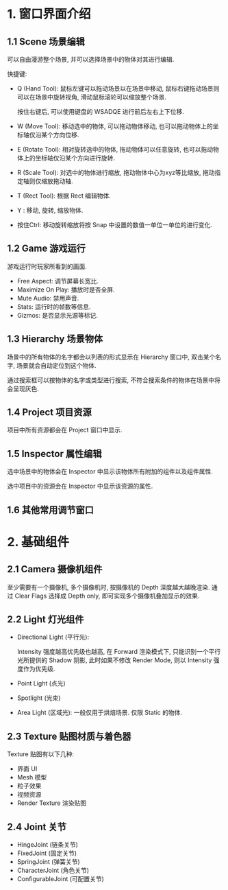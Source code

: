 # 1. 窗口界面介绍

## 1.1 Scene 场景编辑

可以自由漫游整个场景, 并可以选择场景中的物体对其进行编辑.

快捷键:

- Q (Hand Tool): 鼠标左键可以拖动场景以在场景中移动, 鼠标右键拖动场景则可以在场景中旋转视角, 滑动鼠标滚轮可以缩放整个场景.

  按住右键后, 可以使用键盘的 WSADQE 进行前后左右上下位移.

- W (Move Tool): 移动选中的物体, 可以拖动物体移动, 也可以拖动物体上的坐标轴仅沿某个方向位移.

- E (Rotate Tool): 相对旋转选中的物体, 拖动物体可以任意旋转, 也可以拖动物体上的坐标轴仅沿某个方向进行旋转.

- R (Scale Tool): 对选中的物体进行缩放, 拖动物体中心为xyz等比缩放, 拖动指定轴则仅缩放拖动轴.

- T (Rect Tool): 根据 Rect 编辑物体.

- Y : 移动, 旋转, 缩放物体.

- 按住Ctrl: 移动旋转缩放将按 Snap 中设置的数值一单位一单位的进行变化.

## 1.2 Game 游戏运行

游戏运行时玩家所看到的画面.

- Free Aspect: 调节屏幕长宽比.
- Maximize On Play: 播放时是否全屏.
- Mute Audio: 禁用声音.
- Stats: 运行时的帧数等信息.
- Gizmos: 是否显示光源等标记.

## 1.3 Hierarchy 场景物体

场景中的所有物体的名字都会以列表的形式显示在 Hierarchy 窗口中, 双击某个名字, 场景就会自动定位到这个物体.

通过搜索框可以按物体的名字或类型进行搜索, 不符合搜索条件的物体在场景中将会呈现灰色.

## 1.4 Project 项目资源

项目中所有资源都会在 Project 窗口中显示.

## 1.5 Inspector 属性编辑

选中场景中的物体会在 Inspector 中显示该物体所有附加的组件以及组件属性.

选中项目中的资源会在 Inspector 中显示该资源的属性.

## 1.6 其他常用调节窗口

# 2. 基础组件

## 2.1 Camera 摄像机组件

至少需要有一个摄像机, 多个摄像机时, 按摄像机的 Depth 深度越大越晚渲染. 通过 Clear Flags 选择成 Depth only, 即可实现多个摄像机叠加显示的效果.

## 2.2 Light 灯光组件

- Directional Light (平行光):

  Intensity 强度越高优先级也越高, 在 Forward 渲染模式下, 只能识别一个平行光所提供的 Shadow 阴影, 此时如果不修改 Render Mode, 则以 Intensity 强度作为优先级.

- Point Light (点光)

- Spotlight (光束)

- Area Light (区域光): 一般仅用于烘焙场景. 仅限 Static 的物体.

## 2.3 Texture 贴图材质与着色器

Texture 贴图有以下几种:

- 界面 UI
- Mesh 模型
- 粒子效果
- 视频资源
- Render Texture 渲染贴图

## 2.4 Joint 关节

- HingeJoint (链条关节)
- FixedJoint (固定关节)
- SpringJoint (弹簧关节)
- CharacterJoint (角色关节)
- ConfigurableJoint (可配置关节)